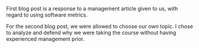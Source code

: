 First blog post is a response to a management article given to us, with regard to using software metrics.

For the second blog post, we were allowed to choose our own topic. I chose to analyze and defend why we were taking the course without having experienced management prior. 
